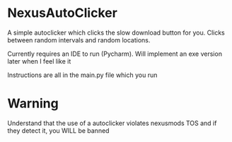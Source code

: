 # NexusAutoClicker
 A simple autoclicker which clicks the slow download button for you. Clicks between random intervals and random locations.
 
 Currently requires an IDE to run (Pycharm). Will implement an exe version later when I feel like it

 Instructions are all in the main.py file which you run
 
# Warning
 Understand that the use of a autoclicker violates nexusmods TOS and if they detect it, you WILL be banned

